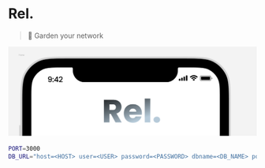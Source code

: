 # Rel.

> 🌱 Garden your network

![logo](./misc/rel.png)


```bash
PORT=3000
DB_URL="host=<HOST> user=<USER> password=<PASSWORD> dbname=<DB_NAME> port=5432 sslmode=disable"
```
